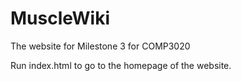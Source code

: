 # MuscleWiki
The website for Milestone 3 for COMP3020

Run index.html to go to the homepage of the website.